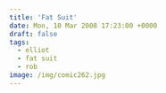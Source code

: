 ```yaml
---
title: 'Fat Suit'
date: Mon, 10 Mar 2008 17:23:00 +0000
draft: false
tags:
  - elliot
  - fat suit
  - rob
image: /img/comic262.jpg
---
```


